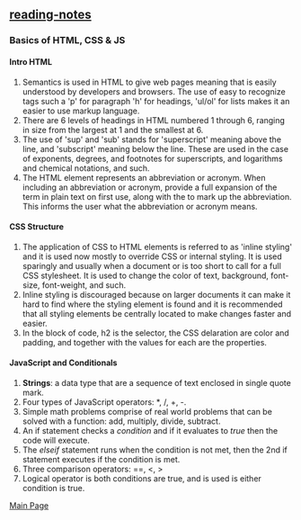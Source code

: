 ## [reading-notes](https://cheryldee.github.io/reading-notes/)

### Basics of HTML, CSS & JS
#### Intro HTML
1. Semantics is used in HTML to give web pages meaning that is easily understood by developers and browsers. The use of easy to recognize tags such a 'p' for paragraph 'h' for headings, 'ul/ol' for lists makes it an easier to use markup language.
2. There are 6 levels of headings in HTML numbered 1 through 6, ranging in size from the largest at 1 and the smallest at 6.
3. The use of 'sup' and 'sub' stands for 'superscript' meaning above the line, and 'subscript' meaning below the line. These are used in the case of exponents, degrees, and footnotes for superscripts, and logarithms and chemical notations, and such.
4. The <abbr> HTML element represents an abbreviation or acronym. When including an abbreviation or acronym, provide a full expansion of the term in plain text on first use, along with the <abbr> to mark up the abbreviation. This informs the user what the abbreviation or acronym means.
#### CSS Structure
1.  The application of CSS to HTML elements is referred to as 'inline styling' and it is used now mostly to override CSS or internal styling. It is used sparingly and usually when a document or is too short to call for a full CSS stylesheet. It is used to change the color of text, background, font-size, font-weight, and such.
2.  Inline styling is discouraged because on larger documents it can make it hard to find where the styling element is found and it is recommended that all styling elements be centrally located to make changes faster and easier.
3.  In the block of code, h2 is the selector, the CSS delaration are color and padding, and together with the values for each are the properties.
#### JavaScript and Conditionals
1.  **Strings**: a data type that are a sequence of text enclosed in single quote mark.
2.  Four types of JavaScript operators: *, /, +, -.
3.  Simple math problems comprise of real world problems that can be solved with a function: add, multiply, divide, subtract.
4.  An if statement checks a _condition_ and if it evaluates to _true_ then the code will execute.
5.  The _elseif_ statement runs when the condition is not met, then the 2nd if statement executes if the condition is met.
6.  Three comparison operators:  ==, <, > 
7.  Logical operator is both conditions are true, and is used is either condition is true.

[Main Page](https://cheryldee.github.io/reading-notes/)
